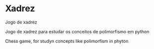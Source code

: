 # Xadrez
Jogo de xadrez

Jogo de xadrez para estudar os conceitos de polimorfismo em python

Chess game, for studyn concepts like polimorfism in phyton
